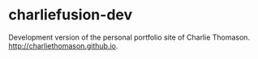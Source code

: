 # charliefusion-dev

Development version of the personal portfolio site of Charlie Thomason. http://charliethomason.github.io.
